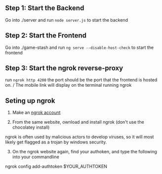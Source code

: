 ## Step 1: Start the Backend
Go into ./server and run `node server.js` to start the backend

## Step 2: Start the Frontend
Go into ./game-stash and run `ng serve --disable-host-check` to start the frontend

## Step 3: Start the ngrok reverse-proxy
run `ngrok http 4200` the port should be the port that the frontend is hosted on. /
The mobile link will display on the terminal running ngrok

## Seting up ngrok

1. Make an [ngrok account](https://ngrok.com/)

2. From the same website, ownload and install ngrok (don't use the chocolatey install)

ngrok is often used by malicious actors to develop viruses, so it will most likely get flagged as a trojan by windows security.

3. On the ngrok website again, find your authoken, and type the following into your commandline

ngrok config add-authtoken $YOUR_AUTHTOKEN
